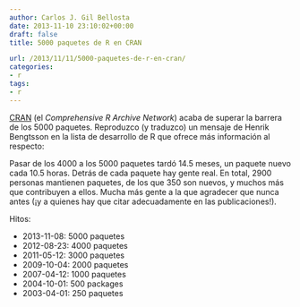 ```yaml
---
author: Carlos J. Gil Bellosta
date: 2013-11-10 23:10:02+00:00
draft: false
title: 5000 paquetes de R en CRAN

url: /2013/11/11/5000-paquetes-de-r-en-cran/
categories:
- r
tags:
- r
---
```


[CRAN](http://cran.r-project.org/) (el _Comprehensive R Archive Network_) acaba de superar la barrera de los 5000 paquetes. Reproduzco (y traduzco) un mensaje de Henrik Bengtsson en la lista de desarrollo de R que ofrece más información al respecto:

Pasar de los 4000 a los 5000 paquetes tardó 14.5 meses, un paquete nuevo cada 10.5 horas. Detrás de cada paquete hay gente real. En total, 2900 personas mantienen paquetes, de los que 350 son nuevos, y muchos más que contribuyen a ellos. Mucha más gente a la que agradecer que nunca antes (¡y a quienes hay que citar adecuadamente en las publicaciones!).

Hitos:

* 2013-11-08: 5000 paquetes
* 2012-08-23: 4000 paquetes
* 2011-05-12: 3000 paquetes
* 2009-10-04: 2000 paquetes
* 2007-04-12: 1000 paquetes
* 2004-10-01: 500 packages
* 2003-04-01: 250 paquetes

